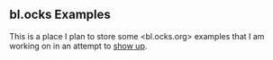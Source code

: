 ## bl.ocks Examples
This is a place I plan to store some <bl.ocks.org> examples that I am working on in an attempt to [show up][su].

[su]: http://queuebit.net/blog/2016/03/28/show-up
